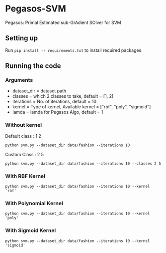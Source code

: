 # Pegasos-SVM
Pegasos: Primal Estimated sub-GrAdient SOlver for SVM

## Setting up

Run `pip install -r requirements.txt` to install required packages.

## Running the code

### Arguments
- dataset_dir = dataset path 
- classes = which 2 classes to take, default = [1, 2]
- iterations = No. of iterations, default = 10
- kernel = Type of kernel, Available kernel = ["rbf", "poly", "sigmoid"]
- lamda = lamda for Pegasos Algo, default = 1

### Without kernel 
Default class : 1 2
```
python svm.py --dataset_dir data/fashion --iterations 10
```
Custom Class : 2 5
```
python svm.py --dataset_dir data/fashion --iterations 10 --classes 2 5
```

### With RBF Kernel 
```
python svm.py --dataset_dir data/fashion --iterations 10 --kernel 'rbf' 
```

### With Polynomial Kernel 
```
python svm.py --dataset_dir data/fashion --iterations 10 --kernel 'poly'
```

### With Sigmoid Kernel
```
python svm.py --dataset_dir data/fashion --iterations 10 --kernel 'sigmoid'
```
